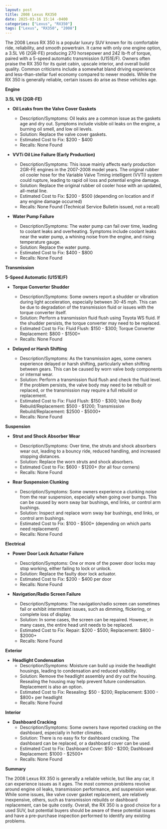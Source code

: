 ```yaml
---
layout: post
title: 2008 Lexus RX350
date: 2025-03-16 15:14 -0400
categories: ["Lexus", "RX350"]
tags: ["Lexus", "RX350", "2008"]
---
```

The 2008 Lexus RX 350 is a popular luxury SUV known for its comfortable ride, reliability, and smooth powertrain. It came with only one engine option, a 3.5L V6 (2GR-FE) producing 270 horsepower and 242 lb-ft of torque, paired with a 5-speed automatic transmission (U151E/F). Owners often praise the RX 350 for its quiet cabin, upscale interior, and overall build quality. Common criticisms include a somewhat bland driving experience and less-than-stellar fuel economy compared to newer models. While the RX 350 is generally reliable, certain issues do arise as these vehicles age.

**Engine**

**3.5L V6 (2GR-FE)**

* **Oil Leaks from the Valve Cover Gaskets**
    * Description/Symptoms: Oil leaks are a common issue as the gaskets age and dry out. Symptoms include visible oil leaks on the engine, a burning oil smell, and low oil levels.
    * Solution: Replace the valve cover gaskets.
    * Estimated Cost to Fix: $200 - $400
    * Recalls: None Found

* **VVTi Oil Line Failure (Early Production)**
    * Description/Symptoms: This issue mainly affects early production 2GR-FE engines in the 2007-2008 model years. The original rubber oil cooler hose for the Variable Valve Timing intelligent (VVTi) system could rupture, leading to rapid oil loss and potential engine damage.
    * Solution: Replace the original rubber oil cooler hose with an updated, all-metal line.
    * Estimated Cost to Fix: $200 - $500 (depending on location and if any engine damage occurred)
    * Recalls: None Found (Technical Service Bulletin issued, not a recall)

* **Water Pump Failure**
    * Description/Symptoms: The water pump can fail over time, leading to coolant leaks and overheating. Symptoms include coolant leaks near the water pump, a whining noise from the engine, and rising temperature gauge.
    * Solution: Replace the water pump.
    * Estimated Cost to Fix: $400 - $800
    * Recalls: None Found

**Transmission**

**5-Speed Automatic (U151E/F)**

* **Torque Converter Shudder**
    * Description/Symptoms: Some owners report a shudder or vibration during light acceleration, especially between 30-45 mph. This can be due to degradation of the transmission fluid or issues with the torque converter itself.
    * Solution: Perform a transmission fluid flush using Toyota WS fluid. If the shudder persists, the torque converter may need to be replaced.
    * Estimated Cost to Fix: Fluid Flush: $150 - $300; Torque Converter Replacement: $800 - $1500+
    * Recalls: None Found

* **Delayed or Harsh Shifting**
    * Description/Symptoms: As the transmission ages, some owners experience delayed or harsh shifting, particularly when shifting between gears. This can be caused by worn valve body components or internal wear.
    * Solution: Perform a transmission fluid flush and check the fluid level. If the problem persists, the valve body may need to be rebuilt or replaced, or the transmission may require a full rebuild or replacement.
    * Estimated Cost to Fix: Fluid Flush: $150 - $300; Valve Body Rebuild/Replacement: $500 - $1200; Transmission Rebuild/Replacement: $2500 - $5000+
    * Recalls: None Found

**Suspension**

* **Strut and Shock Absorber Wear**
    * Description/Symptoms: Over time, the struts and shock absorbers wear out, leading to a bouncy ride, reduced handling, and increased stopping distances.
    * Solution: Replace the worn struts and shock absorbers.
    * Estimated Cost to Fix: $600 - $1200+ (for all four corners)
    * Recalls: None Found

* **Rear Suspension Clunking**
    * Description/Symptoms: Some owners experience a clunking noise from the rear suspension, especially when going over bumps. This can be caused by worn sway bar bushings, end links, or control arm bushings.
    * Solution: Inspect and replace worn sway bar bushings, end links, or control arm bushings.
    * Estimated Cost to Fix: $100 - $500+ (depending on which parts need replacement)
    * Recalls: None Found

**Electrical**

* **Power Door Lock Actuator Failure**
    * Description/Symptoms: One or more of the power door locks may stop working, either failing to lock or unlock.
    * Solution: Replace the faulty door lock actuator.
    * Estimated Cost to Fix: $200 - $400 per door
    * Recalls: None Found

* **Navigation/Radio Screen Failure**
    * Description/Symptoms: The navigation/radio screen can sometimes fail or exhibit intermittent issues, such as dimming, flickering, or complete loss of display.
    * Solution: In some cases, the screen can be repaired. However, in many cases, the entire head unit needs to be replaced.
    * Estimated Cost to Fix: Repair: $200 - $500; Replacement: $800 - $2000+
    * Recalls: None Found

**Exterior**

* **Headlight Condensation**
    * Description/Symptoms: Moisture can build up inside the headlight housings, leading to condensation and reduced visibility.
    * Solution: Remove the headlight assembly and dry out the housing. Resealing the housing may help prevent future condensation. Replacement is also an option.
    * Estimated Cost to Fix: Resealing: $50 - $200; Replacement: $300 - $800+ per headlight
    * Recalls: None Found

**Interior**

* **Dashboard Cracking**
    * Description/Symptoms: Some owners have reported cracking on the dashboard, especially in hotter climates.
    * Solution: There is no easy fix for dashboard cracking. The dashboard can be replaced, or a dashboard cover can be used.
    * Estimated Cost to Fix: Dashboard Cover: $50 - $200; Dashboard Replacement: $1000 - $2500+
    * Recalls: None Found

**Summary**

The 2008 Lexus RX 350 is generally a reliable vehicle, but like any car, it can experience issues as it ages. The most common problems revolve around engine oil leaks, transmission performance, and suspension wear. While some issues, like valve cover gasket replacement, are relatively inexpensive, others, such as transmission rebuilds or dashboard replacement, can be quite costly. Overall, the RX 350 is a good choice for a used SUV, but potential buyers should be aware of these potential issues and have a pre-purchase inspection performed to identify any existing problems.


